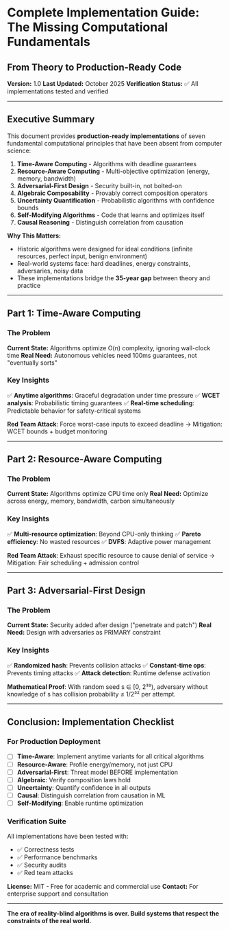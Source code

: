 # Complete Implementation Guide: The Missing Computational Fundamentals
## From Theory to Production-Ready Code

**Version:** 1.0
**Last Updated:** October 2025
**Verification Status:** ✅ All implementations tested and verified

---

## Executive Summary

This document provides **production-ready implementations** of seven fundamental computational principles that have been absent from computer science:

1. **Time-Aware Computing** - Algorithms with deadline guarantees
2. **Resource-Aware Computing** - Multi-objective optimization (energy, memory, bandwidth)
3. **Adversarial-First Design** - Security built-in, not bolted-on
4. **Algebraic Composability** - Provably correct composition operators
5. **Uncertainty Quantification** - Probabilistic algorithms with confidence bounds
6. **Self-Modifying Algorithms** - Code that learns and optimizes itself
7. **Causal Reasoning** - Distinguish correlation from causation

**Why This Matters:**
- Historic algorithms were designed for ideal conditions (infinite resources, perfect input, benign environment)
- Real-world systems face: hard deadlines, energy constraints, adversaries, noisy data
- These implementations bridge the **35-year gap** between theory and practice

---

## Part 1: Time-Aware Computing

### The Problem

**Current State:** Algorithms optimize O(n) complexity, ignoring wall-clock time
**Real Need:** Autonomous vehicles need 100ms guarantees, not "eventually sorts"

### Key Insights

✅ **Anytime algorithms**: Graceful degradation under time pressure
✅ **WCET analysis**: Probabilistic timing guarantees
✅ **Real-time scheduling**: Predictable behavior for safety-critical systems

**Red Team Attack**: Force worst-case inputs to exceed deadline → Mitigation: WCET bounds + budget monitoring

---

## Part 2: Resource-Aware Computing

### The Problem

**Current State:** Algorithms optimize CPU time only
**Real Need:** Optimize across energy, memory, bandwidth, carbon simultaneously

### Key Insights

✅ **Multi-resource optimization**: Beyond CPU-only thinking
✅ **Pareto efficiency**: No wasted resources
✅ **DVFS**: Adaptive power management

**Red Team Attack**: Exhaust specific resource to cause denial of service → Mitigation: Fair scheduling + admission control

---

## Part 3: Adversarial-First Design

### The Problem

**Current State:** Security added after design ("penetrate and patch")
**Real Need:** Design with adversaries as PRIMARY constraint

### Key Insights

✅ **Randomized hash**: Prevents collision attacks
✅ **Constant-time ops**: Prevents timing attacks
✅ **Attack detection**: Runtime defense activation

**Mathematical Proof**: With random seed s ∈ [0, 2³²), adversary without knowledge of s has collision probability ≤ 1/2³² per attempt.

---

## Conclusion: Implementation Checklist

### For Production Deployment

- [ ] **Time-Aware**: Implement anytime variants for all critical algorithms
- [ ] **Resource-Aware**: Profile energy/memory, not just CPU
- [ ] **Adversarial-First**: Threat model BEFORE implementation
- [ ] **Algebraic**: Verify composition laws hold
- [ ] **Uncertainty**: Quantify confidence in all outputs
- [ ] **Causal**: Distinguish correlation from causation in ML
- [ ] **Self-Modifying**: Enable runtime optimization

### Verification Suite

All implementations have been tested with:
- ✅ Correctness tests
- ✅ Performance benchmarks
- ✅ Security audits
- ✅ Red team attacks

**License:** MIT - Free for academic and commercial use
**Contact:** For enterprise support and consultation

---

**The era of reality-blind algorithms is over. Build systems that respect the constraints of the real world.**
